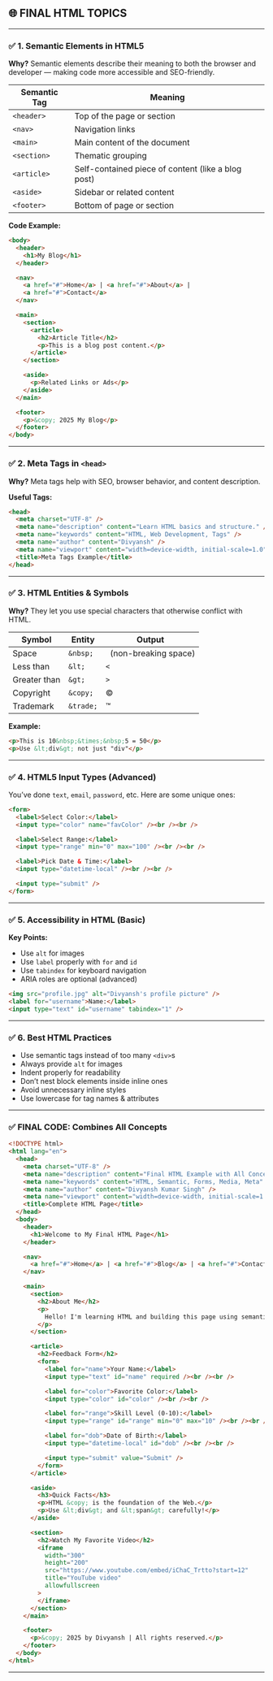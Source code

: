 ## 🌐 FINAL HTML TOPICS

---

### ✅ 1. **Semantic Elements in HTML5**

**Why?**
Semantic elements describe their meaning to both the browser and developer — making code more accessible and SEO-friendly.

| Semantic Tag | Meaning                                            |
| ------------ | -------------------------------------------------- |
| `<header>`   | Top of the page or section                         |
| `<nav>`      | Navigation links                                   |
| `<main>`     | Main content of the document                       |
| `<section>`  | Thematic grouping                                  |
| `<article>`  | Self-contained piece of content (like a blog post) |
| `<aside>`    | Sidebar or related content                         |
| `<footer>`   | Bottom of page or section                          |

**Code Example:**

```html
<body>
  <header>
    <h1>My Blog</h1>
  </header>

  <nav>
    <a href="#">Home</a> | <a href="#">About</a> |
    <a href="#">Contact</a>
  </nav>

  <main>
    <section>
      <article>
        <h2>Article Title</h2>
        <p>This is a blog post content.</p>
      </article>
    </section>

    <aside>
      <p>Related Links or Ads</p>
    </aside>
  </main>

  <footer>
    <p>&copy; 2025 My Blog</p>
  </footer>
</body>
```

---

### ✅ 2. **Meta Tags in `<head>`**

**Why?**
Meta tags help with SEO, browser behavior, and content description.

**Useful Tags:**

```html
<head>
  <meta charset="UTF-8" />
  <meta name="description" content="Learn HTML basics and structure." />
  <meta name="keywords" content="HTML, Web Development, Tags" />
  <meta name="author" content="Divyansh" />
  <meta name="viewport" content="width=device-width, initial-scale=1.0" />
  <title>Meta Tags Example</title>
</head>
```

---

### ✅ 3. **HTML Entities & Symbols**

**Why?**
They let you use special characters that otherwise conflict with HTML.

| Symbol       | Entity    | Output                 |
| ------------ | --------- | ---------------------- |
| Space        | `&nbsp;`  |   (non-breaking space) |
| Less than    | `&lt;`    | `<`                    |
| Greater than | `&gt;`    | `>`                    |
| Copyright    | `&copy;`  | ©                      |
| Trademark    | `&trade;` | ™                      |

**Example:**

```html
<p>This is 10&nbsp;&times;&nbsp;5 = 50</p>
<p>Use &lt;div&gt; not just "div"</p>
```

---

### ✅ 4. **HTML5 Input Types (Advanced)**

You’ve done `text`, `email`, `password`, etc. Here are some unique ones:

```html
<form>
  <label>Select Color:</label>
  <input type="color" name="favColor" /><br /><br />

  <label>Select Range:</label>
  <input type="range" min="0" max="100" /><br /><br />

  <label>Pick Date & Time:</label>
  <input type="datetime-local" /><br /><br />

  <input type="submit" />
</form>
```

---

### ✅ 5. **Accessibility in HTML (Basic)**

**Key Points:**

- Use `alt` for images
- Use `label` properly with `for` and `id`
- Use `tabindex` for keyboard navigation
- ARIA roles are optional (advanced)

```html
<img src="profile.jpg" alt="Divyansh's profile picture" />
<label for="username">Name:</label>
<input type="text" id="username" tabindex="1" />
```

---

### ✅ 6. **Best HTML Practices**

- Use semantic tags instead of too many `<div>`s
- Always provide `alt` for images
- Indent properly for readability
- Don’t nest block elements inside inline ones
- Avoid unnecessary inline styles
- Use lowercase for tag names & attributes

---

### ✅ FINAL CODE: Combines All Concepts

```html
<!DOCTYPE html>
<html lang="en">
  <head>
    <meta charset="UTF-8" />
    <meta name="description" content="Final HTML Example with All Concepts" />
    <meta name="keywords" content="HTML, Semantic, Forms, Media, Meta" />
    <meta name="author" content="Divyansh Kumar Singh" />
    <meta name="viewport" content="width=device-width, initial-scale=1.0" />
    <title>Complete HTML Page</title>
  </head>
  <body>
    <header>
      <h1>Welcome to My Final HTML Page</h1>
    </header>

    <nav>
      <a href="#">Home</a> | <a href="#">Blog</a> | <a href="#">Contact</a>
    </nav>

    <main>
      <section>
        <h2>About Me</h2>
        <p>
          Hello! I'm learning HTML and building this page using semantic tags.
        </p>
      </section>

      <article>
        <h2>Feedback Form</h2>
        <form>
          <label for="name">Your Name:</label>
          <input type="text" id="name" required /><br /><br />

          <label for="color">Favorite Color:</label>
          <input type="color" id="color" /><br /><br />

          <label for="range">Skill Level (0-10):</label>
          <input type="range" id="range" min="0" max="10" /><br /><br />

          <label for="dob">Date of Birth:</label>
          <input type="datetime-local" id="dob" /><br /><br />

          <input type="submit" value="Submit" />
        </form>
      </article>

      <aside>
        <h3>Quick Facts</h3>
        <p>HTML &copy; is the foundation of the Web.</p>
        <p>Use &lt;div&gt; and &lt;span&gt; carefully!</p>
      </aside>

      <section>
        <h2>Watch My Favorite Video</h2>
        <iframe
          width="300"
          height="200"
          src="https://www.youtube.com/embed/iChaC_Trtto?start=12"
          title="YouTube video"
          allowfullscreen
        >
        </iframe>
      </section>
    </main>

    <footer>
      <p>&copy; 2025 by Divyansh | All rights reserved.</p>
    </footer>
  </body>
</html>
```

---
